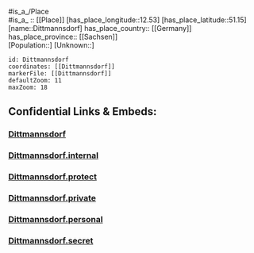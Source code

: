 ﻿---
location: [51.15,12.53] 
mapzoom: [7,12] 
mapmarker: city 
type: City
tags:
- geo/City


SpocWebEntityId: 29813
isDeleted: false
confidential: public

---
#is_a_/Place  
#is_a_ :: [[Place]] 
[has_place_longitude::12.53] 
[has_place_latitude::51.15] 
[name::Dittmannsdorf] 
has_place_country:: [[Germany]]  
has_place_province:: [[Sachsen]]  
[Population::] 
[Unknown::] 


```leaflet
id: Dittmannsdorf
coordinates: [[Dittmannsdorf]] 
markerFile: [[Dittmannsdorf]] 
defaultZoom: 11 
maxZoom: 18
```


## Confidential Links & Embeds: 

### [Dittmannsdorf](/_public/Earth/Continent/Europe/Europe~Central/Germany/Germany~East/Sachsen/counties~Sachsen/Leipzig/cities~Leipzig/Kitzscher/City/Dittmannsdorf.md) 

### [Dittmannsdorf.internal](/_internal/Earth/Continent/Europe/Europe~Central/Germany/Germany~East/Sachsen/counties~Sachsen/Leipzig/cities~Leipzig/Kitzscher/City/Dittmannsdorf.internal.md) 

### [Dittmannsdorf.protect](/_protect/Earth/Continent/Europe/Europe~Central/Germany/Germany~East/Sachsen/counties~Sachsen/Leipzig/cities~Leipzig/Kitzscher/City/Dittmannsdorf.protect.md) 

### [Dittmannsdorf.private](/_private/Earth/Continent/Europe/Europe~Central/Germany/Germany~East/Sachsen/counties~Sachsen/Leipzig/cities~Leipzig/Kitzscher/City/Dittmannsdorf.private.md) 

### [Dittmannsdorf.personal](/_personal/Earth/Continent/Europe/Europe~Central/Germany/Germany~East/Sachsen/counties~Sachsen/Leipzig/cities~Leipzig/Kitzscher/City/Dittmannsdorf.personal.md) 

### [Dittmannsdorf.secret](/_secret/Earth/Continent/Europe/Europe~Central/Germany/Germany~East/Sachsen/counties~Sachsen/Leipzig/cities~Leipzig/Kitzscher/City/Dittmannsdorf.secret.md) 
